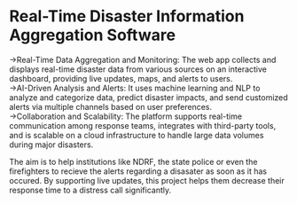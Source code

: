 # Real-Time Disaster Information Aggregation Software  
->Real-Time Data Aggregation and Monitoring: The web app collects and displays real-time disaster data from various sources on an interactive dashboard, providing live updates, maps, and alerts to users.  
->AI-Driven Analysis and Alerts: It uses machine learning and NLP to analyze and categorize data, predict disaster impacts, and send customized alerts via multiple channels based on user  preferences.  
->Collaboration and Scalability: The platform supports real-time communication among response teams, integrates with third-party tools, and is scalable on a cloud infrastructure to handle large data volumes during major disasters.  

The aim is to help institutions like NDRF, the state police or even the firefighters to recieve the alerts regarding a disasater as soon as it has occured. By supporting live updates, this project helps them decrease their response time to a distress call significantly.
